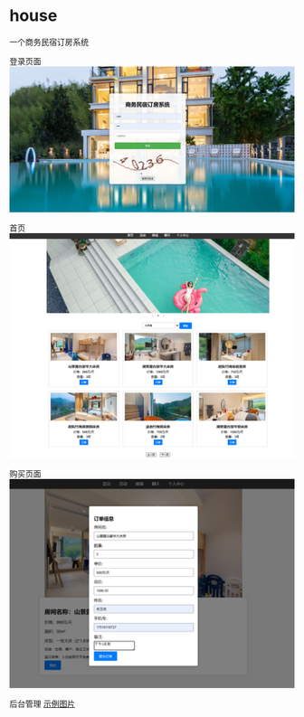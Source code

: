# house
 一个商务民宿订房系统

登录页面
![示例图片](app/images/login.jpg)

首页
![示例图片](app/images/index.jpg)

购买页面
![示例图片](app/images/shopping.jpg)

后台管理
[示例图片](app/images/admin.jpg)